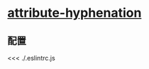 # [attribute-hyphenation](https://eslint.vuejs.org/rules/attribute-hyphenation.html)

## 配置

<<< ./.eslintrc.js
